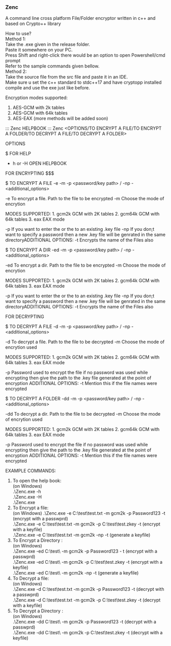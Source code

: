 ### Zenc ###
A command line cross platform File/Folder encryptor written in c++ and based on Crypto++ library 

How to use? <br>
Method 1: <br>
Take the .exe given in the release folder.<br>
Paste it somewhere on your PC.<br>
Press Shift and right-click there would be an option to open Powershell/cmd prompt<br>
Refer to the sample commands given bellow.<br>
Method 2: <br>
Take the source file from the src file and paste it in an IDE.<br>
Make sure u set the c++ standard to stdc++17 and have cryptopp installed
compile and use the exe just like before.<br>

Encryption modes supported:
1.  AES-GCM with 2k tables
2.  AES-GCM with 64k tables
3.  AES-EAX
(more methods will be added soon)

::: Zenc HELPBOOK :::
Zenc <OPTIONS/TO ENCRYPT A FILE/TO ENCRYPT A FOLDER/TO DECRYPT A FILE/TO DECRYPT A FOLDER>

$$$$ OPTIONS $$$$

$ FOR HELP
- h or -H       OPEN HELPBOOK

$$$$ FOR ENCRYPTING $$$

$ TO ENCRYPT A FILE
-e <filepath> -m <mode> -p <password/key path> / -np -<additional_options>

-e              To encrypt a file.
<filepath>      Path to the file to be encrypted
-m              Choose the mode of encrytion

MODES SUPPORTED:
        1. gcm2k        GCM with 2K tables
        2. gcm64k       GCM with 64k tables
        3. eax          EAX mode

-p              If you want to enter the <password> or the <path> to an existing .key file
-np             If you don;t want to specify a password then a new .key file will be genrated in the same directoryADDITIONAL OPTIONS:
-t              Encrypts the name of the Files also


$ TO ENCRYPT A DIR
-ed <folderpath> -m <mode> -p <password/key path> / -np -<additional_options>

-ed             To encrypt a dir.
<folderpath>    Path to the file to be encrypted
-m              Choose the mode of encrytion

MODES SUPPORTED:
        1. gcm2k        GCM with 2K tables
        2. gcm64k       GCM with 64k tables
        3. eax          EAX mode

-p              If you want to enter the <password> or the <path> to an existing .key file
-np             If you don;t want to specify a password then a new .key file will be genrated in the same directoryADDITIONAL OPTIONS:
-t              Encrypts the name of the Files also

$$$$ FOR DECRYPTING $$$$


$ TO DECRYPT A FILE
-d <filepath> -m <mode> -p <password/key path> / -np -<additional_options>

-d              To decrypt a file.
<filepath>      Path to the file to be decrypted
-m              Choose the mode of encrytion used

MODES SUPPORTED:
        1. gcm2k        GCM with 2K tables
        2. gcm64k       GCM with 64k tables
        3. eax          EAX mode

-p              Password used to encrypt the file if no password was used while encrypting then give the path to the .key file generated at the point of encryption
ADDITIONAL OPTIONS:
-t              Mention this if the file names were encrypted


$ TO DECRYPT A FOLDER
-dd <folderpath> -m <mode> -p <password/key path> / -np -<additional_options>

-dd             To decrypt a dir.
<folderpath>    Path to the file to be decrypted
-m              Choose the mode of encrytion used

MODES SUPPORTED:
        1. gcm2k        GCM with 2K tables
        2. gcm64k       GCM with 64k tables
        3. eax          EAX mode

-p              Password used to encrypt the file if no password was used while encrypting then give the path to the .key file generated at the point of encryption
ADDITIONAL OPTIONS:
-t              Mention this if the file names were encrypted

EXAMPLE COMMANDS:<br>
1. To open the help book:<br>
    (on Windows)<br>
    .\Zenc.exe -h<br>
    .\Zenc.exe -H<br>
    .\Zenc.exe<br>
2. To Encrypt a file:<br>
    (on Windows)
    .\Zenc.exe -e C:\test\test.txt -m gcm2k -p Password123 -t (encrypt with a passwprd)<br>
    .\Zenc.exe -e C:\test\test.txt -m gcm2k -p C:\test\test.zkey -t (encrypt with a keyfile)<br>
    .\Zenc.exe -e C:\test\test.txt -m gcm2k -np -t (generate a keyfile)<br>
3. To Encrypt a Directory :<br>
    (on Windows)<br>
    .\Zenc.exe -ed C:\test\ -m gcm2k -p Password123 - t (encrypt with a passwprd)<br>
    .\Zenc.exe -ed C:\test\ -m gcm2k -p C:\test\test.zkey -t (encrypt with a keyfile)<br>
    .\Zenc.exe -ed C:\test\ -m gcm2k -np -t (generate a keyfile)<br>
4. To Decrypt a file:<br>
    (on Windows)<br>
    .\Zenc.exe -d C:\test\test.txt -m gcm2k -p Password123 -t (decrypt with a passwprd)<br>
    .\Zenc.exe -d C:\test\test.txt -m gcm2k -p C:\test\test.zkey -t (decrypt with a keyfile)<br>
5. To Decrypt a Directory :<br>
    (on Windows)<br>
    .\Zenc.exe -dd C:\test\ -m gcm2k -p Password123 -t (decrypt with a passwprd)<br>
    .\Zenc.exe -dd C:\test\ -m gcm2k -p C:\test\test.zkey -t (decrypt with a keyfile)<br>
  
